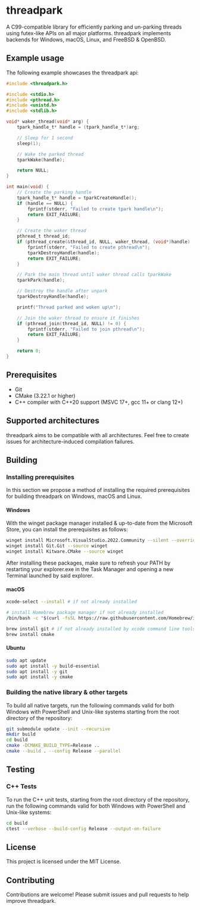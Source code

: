 # threadpark

A C99-compatible library for efficiently parking and un-parking threads using futex-like APIs on all major platforms.
threadpark implements backends for Windows, macOS, Linux, and FreeBSD & OpenBSD.

## Example usage

The following example showcases the threadpark api:

```c
#include <threadpark.h>

#include <stdio.h>
#include <pthread.h>
#include <unistd.h>
#include <stdlib.h>

void* waker_thread(void* arg) {
    tpark_handle_t* handle = (tpark_handle_t*)arg;

    // Sleep for 1 second
    sleep(1);

    // Wake the parked thread
    tparkWake(handle);

    return NULL;
}

int main(void) {
    // Create the parking handle
    tpark_handle_t* handle = tparkCreateHandle();
    if (handle == NULL) {
        fprintf(stderr, "Failed to create tpark handle\n");
        return EXIT_FAILURE;
    }

    // Create the waker thread
    pthread_t thread_id;
    if (pthread_create(&thread_id, NULL, waker_thread, (void*)handle) != 0) {
        fprintf(stderr, "Failed to create pthread\n");
        tparkDestroyHandle(handle);
        return EXIT_FAILURE;
    }

    // Park the main thread until waker thread calls tparkWake
    tparkPark(handle);

    // Destroy the handle after unpark
    tparkDestroyHandle(handle);

    printf("Thread parked and woken up\n");

    // Join the waker thread to ensure it finishes
    if (pthread_join(thread_id, NULL) != 0) {
        fprintf(stderr, "Failed to join pthread\n");
        return EXIT_FAILURE;
    }

    return 0;
}
```

## Prerequisites

- Git
- CMake (3.22.1 or higher)
- C++ compiler with C++20 support (MSVC 17+, gcc 11+ or clang 12+)

## Supported architectures

threadpark aims to be compatible with all architectures.
Feel free to create issues for architecture-induced compilation failures.

## Building

### Installing prerequisites

In this section we propose a method of installing the required prerequisites for building threadpark on Windows, macOS and Linux.

#### Windows

With the winget package manager installed & up-to-date from the Microsoft Store, you can install the prerequisites as
follows:

```bash
winget install Microsoft.VisualStudio.2022.Community --silent --override "--wait --quiet --add ProductLang En-us --add Microsoft.VisualStudio.Workload.NativeDesktop --includeRecommended"
winget install Git.Git --source winget
winget install Kitware.CMake --source winget
```

After installing these packages, make sure to refresh your PATH by restarting your explorer.exe in the Task Manager and
opening a new Terminal launched by said explorer.

#### macOS

```bash
xcode-select --install # if not already installed

# install Homebrew package manager if not already installed
/bin/bash -c "$(curl -fsSL https://raw.githubusercontent.com/Homebrew/install/HEAD/install.sh)"

brew install git # if not already installed by xcode command line tools
brew install cmake
```

#### Ubuntu

```bash
sudo apt update
sudo apt install -y build-essential
sudo apt install -y git
sudo apt install -y cmake
```

### Building the native library & other targets

To build all native targets, run the following commands valid for both Windows with PowerShell and Unix-like systems
starting from the root directory of the repository:

```bash
git submodule update --init --recursive
mkdir build
cd build
cmake -DCMAKE_BUILD_TYPE=Release ..
cmake --build . --config Release --parallel
```

## Testing

### C++ Tests

To run the C++ unit tests, starting from the root directory of the repository, run the following commands valid for both
Windows with PowerShell and Unix-like systems:

```bash
cd build
ctest --verbose --build-config Release --output-on-failure
```


## License

This project is licensed under the MIT License.

## Contributing

Contributions are welcome! Please submit issues and pull requests to help improve threadpark.